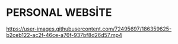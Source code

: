 # PERSONAL WEBSİTE
https://user-images.githubusercontent.com/72495697/186359625-b2ceb122-ac2f-46ce-a76f-937bf8d26d57.mp4
